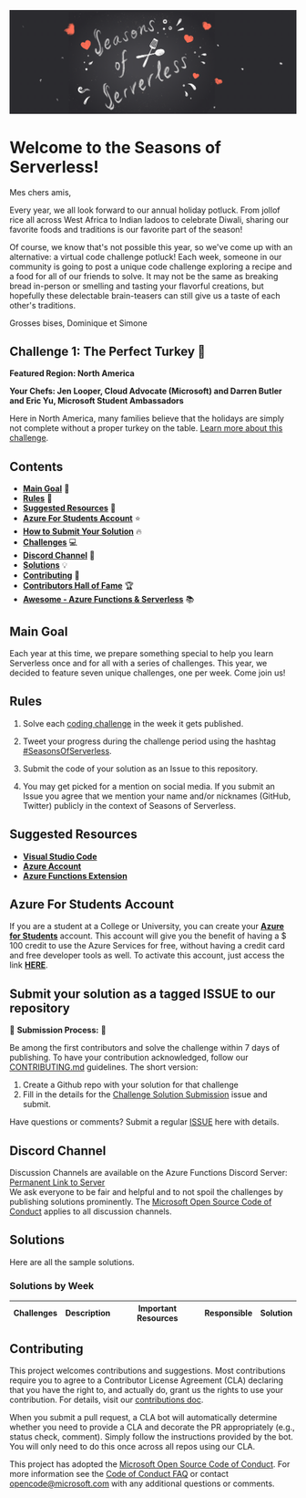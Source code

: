 ![banner](graphics/seasons-of-serverless-banner-animated.gif)

# Welcome to the Seasons of Serverless!

Mes chers amis,

Every year, we all look forward to our annual holiday potluck. From jollof rice all across West Africa to Indian ladoos to celebrate Diwali, sharing our favorite foods and traditions is our favorite part of the season!

Of course, we know that's not possible this year, so we've come up with an alternative: a virtual code challenge potluck! Each week, someone in our community is going to post a unique code challenge exploring a recipe and a food for all of our friends to solve. It may not be the same as breaking bread in-person or smelling and tasting your flavorful creations, but hopefully these delectable brain-teasers can still give us a taste of each other's traditions.

Grosses bises, Dominique et Simone

## Challenge 1: The Perfect Turkey 🦃 

**Featured Region: North America**

**Your Chefs: Jen Looper, Cloud Advocate (Microsoft) and Darren Butler and Eric Yu, Microsoft Student Ambassadors**

Here in North America, many families believe that the holidays are simply not complete without a proper turkey on the table. [Learn more about this challenge](Nov-23-2020.md).

## Contents

- **[Main Goal](#main-goal)** 🎯
- **[Rules](#rules)** 🎫
- **[Suggested Resources](#suggested-resources)** 📑
- **[Azure For Students Account](#azure-for-students-account)** ⭐️
- **[How to Submit Your Solution](#submit-your-solution-as-a-tagged-issue-to-our-repository)** 🔥
- **[Challenges](#challenge-1-the-perfect-turkey-)** 💻
- **[Discord Channel](#discord-channel)** 💬
- **[Solutions](#solutions)** 💡
- **[Contributing](#contributing)** 🚩
- **[Contributors Hall of Fame](CONTRIBUTORS.md)** 🏆
- **[Awesome - Azure Functions & Serverless](RESOURCES.md)** 📚

## Main Goal

Each year at this time, we prepare something special to help you learn Serverless once and for all with a series of challenges. This year, we decided to feature seven unique challenges, one per week. Come join us!

## Rules

1. Solve each [coding challenge](#challenges) in the week it gets published.

2. Tweet your progress during the challenge period using the hashtag [#SeasonsOfServerless](https://twitter.com/search?q=%23SeasonsOfServerless).

3. Submit the code of your solution as an Issue to this repository.

4. You may get picked for a mention on social media. If you submit an Issue you agree that we mention your name and/or nicknames (GitHub, Twitter) publicly in the context of Seasons of Serverless.

## Suggested Resources

- **[Visual Studio Code](https://code.visualstudio.com/?WT.mc_id=academic-10922-cxa)**
- **[Azure Account](https://azure.microsoft.com/?WT.mc_id=academic-10922-cxa)**
- **[Azure Functions Extension](https://marketplace.visualstudio.com/items?itemName=ms-azuretools.vscode-azurefunctions&WT.mc_id=academic-10922-cxa)**

## Azure For Students Account

If you are a student at a College or University, you can create your **[Azure for Students](https://azure.microsoft.com/free/students/?WT.mc_id=academic-10922-cxa)** account. This account will give you the benefit of having a \$ 100 credit to use the Azure Services for free, without having a credit card and free developer tools as well. To activate this account, just access the link **[HERE](https://azure.microsoft.com/free/students/?WT.mc_id=academic-10922-cxa)**.

## Submit your solution as a tagged ISSUE to our repository

🚨 **Submission Process:** 🚨

Be among the first contributors and solve the challenge within 7 days of publishing. To have your contribution acknowledged, follow our [CONTRIBUTING.md](CONTRIBUTING.md) guidelines. The short version:

1.  Create a Github repo with your solution for that challenge
2.  Fill in the details for the [Challenge Solution Submission](issues/new?assignees=&labels=challenge-submission&template=challenge-solution-submission.md&title=%5BCHALLENGE+SUBMISSION%5D+) issue and submit.

Have questions or comments? Submit a regular [ISSUE](issues/new/choose) here with details.

## Discord Channel

Discussion Channels are available on the Azure Functions Discord Server: [Permanent Link to Server](https://discord.gg/x9gd3u7GKf)  
We ask everyone to be fair and helpful and to not spoil the challenges by publishing solutions prominently. The [Microsoft Open Source Code of Conduct](https://opensource.microsoft.com/codeofconduct/?WT.mc_id=academic-10922-cxa) applies to all discussion channels.

## Solutions

Here are all the sample solutions.

### Solutions by Week

| Challenges | Description | Important Resources | Responsible | Solution |
| ---------- | ----------- | ------------------- | ----------- | -------- |


## Contributing

This project welcomes contributions and suggestions. Most contributions require you to agree to a
Contributor License Agreement (CLA) declaring that you have the right to, and actually do, grant us
the rights to use your contribution. For details, visit our [contributions doc](https://cla.opensource.microsoft.com/?WT.mc_id=academic-10922-cxa).

When you submit a pull request, a CLA bot will automatically determine whether you need to provide
a CLA and decorate the PR appropriately (e.g., status check, comment). Simply follow the instructions
provided by the bot. You will only need to do this once across all repos using our CLA.

This project has adopted the [Microsoft Open Source Code of Conduct](https://opensource.microsoft.com/codeofconduct/?WT.mc_id=academic-10922-cxa).
For more information see the [Code of Conduct FAQ](https://opensource.microsoft.com/codeofconduct/faq/?WT.mc_id=academic-10922-cxa) or
contact [opencode@microsoft.com](mailto:opencode@microsoft.com) with any additional questions or comments.


